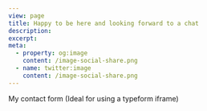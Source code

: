 ```yaml
---
view: page
title: Happy to be here and looking forward to a chat
description: 
excerpt: 
meta:
  - property: og:image
    content: /image-social-share.png
  - name: twitter:image
    content: /image-social-share.png
---
```


My contact form (Ideal for using a typeform iframe)

<!-- 
<div class="typeform typeform--fix">
  <lazy-load tag="iframe" :data="{ src: 'https://MY_TYPEFORM_URL', height: 1000 }" />
</div> 

See more in https://github.com/thgroch/vuepress-theme-thgroch#lazy-load
-->

